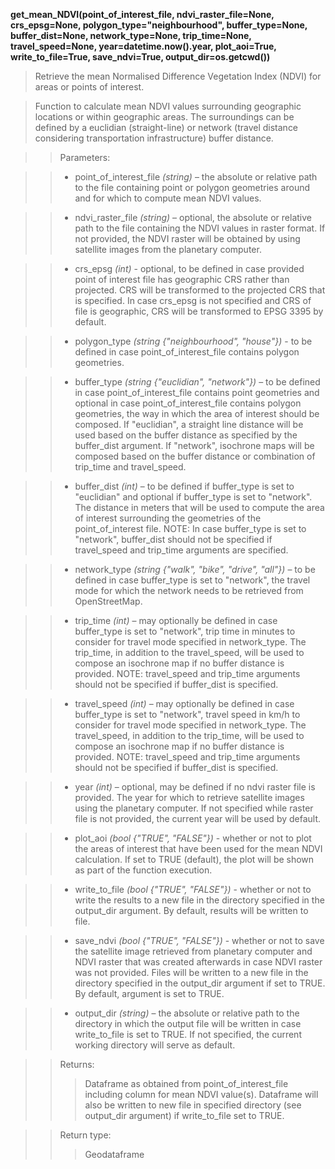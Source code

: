 **get_mean_NDVI(point_of_interest_file, ndvi_raster_file=None, crs_epsg=None, polygon_type="neighbourhood", buffer_type=None, buffer_dist=None, network_type=None, trip_time=None, travel_speed=None, year=datetime.now().year, plot_aoi=True, write_to_file=True, save_ndvi=True, output_dir=os.getcwd())**

> Retrieve the mean Normalised Difference Vegetation Index (NDVI) for areas or points of interest.

> Function to calculate mean NDVI values surrounding geographic locations or within geographic areas. The surroundings can be defined by a euclidian (straight-line) or network (travel distance considering transportation infrastructure) buffer distance. 

>> Parameters: 

>> - point_of_interest_file *(string)* – the absolute or relative path to the file containing point or polygon geometries around and for which to compute mean NDVI values.

>> - ndvi_raster_file *(string)* – optional, the absolute or relative path to the file containing the NDVI values in raster format. If not provided, the NDVI raster will be obtained by using satellite images from the planetary computer.

>> - crs_epsg *(int)* - optional, to be defined in case provided point of interest file has geographic CRS rather than projected. CRS will be transformed to the projected CRS that is specified. In case crs_epsg is not specified and CRS of file is geographic, CRS will be transformed to EPSG 3395 by default. 

>> - polygon_type *(string {"neighbourhood", "house"})* - to be defined in case point_of_interest_file contains polygon geometries.

>> - buffer_type *(string {"euclidian", "network"})* – to be defined in case point_of_interest_file contains point geometries and optional in case point_of_interest_file contains polygon geometries, the way in which the area of interest should be composed. If "euclidian", a straight line distance will be used based on the buffer distance as specified by the buffer_dist argument. If "network", isochrone maps will be composed based on the buffer distance or combination of trip_time and travel_speed.

>> - buffer_dist *(int)* – to be defined if buffer_type is set to "euclidian" and optional if buffer_type is set to "network". The distance in meters that will be used to compute the area of interest surrounding the geometries of the point_of_interest file. NOTE: In case buffer_type is set to "network", buffer_dist should not be specified if travel_speed and trip_time arguments are specified.

>> - network_type *(string {"walk", "bike", "drive", "all"})* – to be defined in case buffer_type is set to "network", the travel mode for which the network needs to be retrieved from OpenStreetMap.

>> - trip_time *(int)* – may optionally be defined in case buffer_type is set to "network", trip time in minutes to consider for travel mode specified in network_type. The trip_time, in addition to the travel_speed, will be used to compose an isochrone map if no buffer distance is provided. NOTE: travel_speed and trip_time arguments should not be specified if buffer_dist is specified.

>> - travel_speed *(int)* – may optionally be defined in case buffer_type is set to "network", travel speed in km/h to consider for travel mode specified in network_type. The travel_speed, in addition to the trip_time, will be used to compose an isochrone map if no buffer distance is provided. NOTE: travel_speed and trip_time arguments should not be specified if buffer_dist is specified.

>> - year *(int)* – optional, may be defined if no ndvi raster file is provided. The year for which to retrieve satellite images using the planetary computer. If not specified while raster file is not provided, the current year will be used by default.

>> - plot_aoi *(bool {"TRUE", "FALSE"})* - whether or not to plot the areas of interest that have been used for the mean NDVI calculation. If set to TRUE (default), the plot will be shown as part of the function execution.

>> - write_to_file *(bool {"TRUE", "FALSE"})* - whether or not to write the results to a new file in the directory specified in the output_dir argument. By default, results will be written to file.

>> - save_ndvi *(bool {"TRUE", "FALSE"})* - whether or not to save the satellite image retrieved from planetary computer and NDVI raster that was created afterwards in case NDVI raster was not provided. Files will be written to a new file in the directory specified in the output_dir argument if set to TRUE. By default, argument is set to TRUE.

>> - output_dir *(string)* – the absolute or relative path to the directory in which the output file will be written in case write_to_file is set to TRUE. If not specified, the current working directory will serve as default.

>>Returns:	
>>> Dataframe as obtained from point_of_interest_file including column for mean NDVI value(s). Dataframe will also be written to new file in specified directory (see output_dir argument) if write_to_file set to TRUE. 

>>Return type:	
>>> Geodataframe